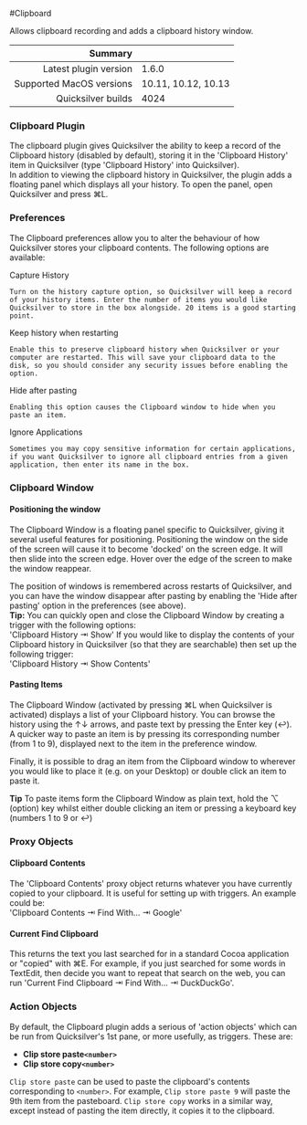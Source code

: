 #Clipboard

Allows clipboard recording and adds a clipboard history window.

 Summary                  | &nbsp; 
-------------------------:|:--------------------
 Latest plugin version    | 1.6.0
 Supported MacOS versions | 10.11, 10.12, 10.13
 Quicksilver builds       | 4024


### Clipboard Plugin

The clipboard plugin gives Quicksilver the ability to keep a record of the
Clipboard history (disabled by default), storing it in the 'Clipboard History'
item in Quicksilver (type 'Clipboard History' into Quicksilver).  
In addition to viewing the clipboard history in Quicksilver, the plugin adds a
floating panel which displays all your history. To open the panel, open
Quicksilver and press ⌘L.

### Preferences

The Clipboard preferences allow you to alter the behaviour of how Quicksilver
stores your clipboard contents. The following options are available:

Capture History

    Turn on the history capture option, so Quicksilver will keep a record of your history items. Enter the number of items you would like Quicksilver to store in the box alongside. 20 items is a good starting point.
Keep history when restarting

    Enable this to preserve clipboard history when Quicksilver or your computer are restarted. This will save your clipboard data to the disk, so you should consider any security issues before enabling the option.
Hide after pasting

    Enabling this option causes the Clipboard window to hide when you paste an item.
Ignore Applications

    Sometimes you may copy sensitive information for certain applications, if you want Quicksilver to ignore all clipboard entries from a given application, then enter its name in the box.

### Clipboard Window

#### Positioning the window

The Clipboard Window is a floating panel specific to Quicksilver, giving it
several useful features for positioning. Positioning the window on the side of
the screen will cause it to become 'docked' on the screen edge. It will then
slide into the screen edge. Hover over the edge of the screen to make the
window reappear.

The position of windows is remembered across restarts of Quicksilver, and you
can have the window disappear after pasting by enabling the 'Hide after
pasting' option in the preferences (see above).  
**Tip:** You can quickly open and close the Clipboard Window by creating a
trigger with the following options:  
'Clipboard History ⇥ Show' If you would like to display the contents of your
Clipboard history in Quicksilver (so that they are searchable) then set up the
following trigger:  
'Clipboard History ⇥ Show Contents'

#### Pasting Items

The Clipboard Window (activated by pressing ⌘L when Quicksilver is activated)
displays a list of your Clipboard history. You can browse the history using
the ↑↓ arrows, and paste text by pressing the Enter key (↩). A quicker way to
paste an item is by pressing its corresponding number (from 1 to 9), displayed
next to the item in the preference window.

Finally, it is possible to drag an item from the Clipboard window to wherever
you would like to place it (e.g. on your Desktop) or double click an item to
paste it.

**Tip** To paste items form the Clipboard Window as plain text, hold the ⌥
(option) key whilst either double clicking an item or pressing a keyboard key
(numbers 1 to 9 or ↩)

### Proxy Objects

#### Clipboard Contents

The 'Clipboard Contents' proxy object returns whatever you have currently
copied to your clipboard. It is useful for setting up with triggers. An
example could be:  
'Clipboard Contents ⇥ Find With… ⇥ Google'

#### Current Find Clipboard

This returns the text you last searched for in a standard Cocoa application or
"copied" with ⌘E. For example, if you just searched for some words in
TextEdit, then decide you want to repeat that search on the web, you can run
'Current Find Clipboard ⇥ Find With… ⇥ DuckDuckGo'.

### Action Objects

By default, the Clipboard plugin adds a serious of 'action objects' which can
be run from Quicksilver's 1st pane, or more usefully, as triggers. These are:

  * **Clip store paste`<number>`**
  * **Clip store copy`<number>`**

`Clip store paste` can be used to paste the clipboard's contents corresponding
to `<number>`. For example, `Clip store paste 9` will paste the 9th item from
the pasteboard. `Clip store copy` works in a similar way, except instead of
pasting the item directly, it copies it to the clipboard.
